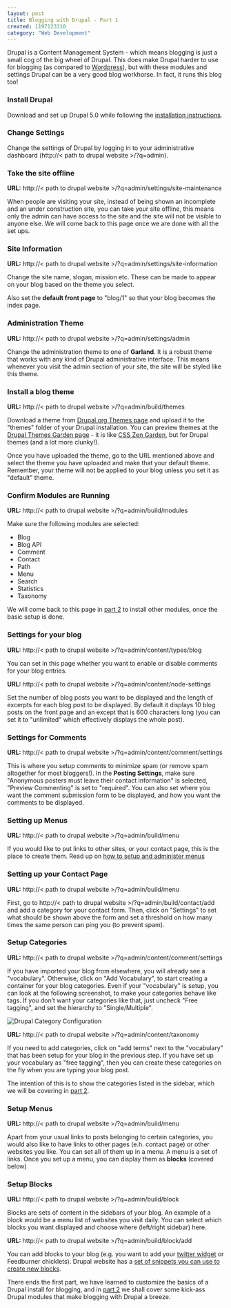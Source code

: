 ```yaml
--- 
layout: post
title: Blogging with Drupal - Part 1
created: 1197123310
category: "Web Development"
---
```

Drupal is a Content Management System - which means blogging is just a small cog of the big wheel of Drupal. This does make Drupal harder to use for blogging (as compared to <a href="http://wordpress.org/">Wordpress</a>), but with these modules and settings Drupal can be a very good blog workhorse. In fact, it runs this blog too! 
<h3>Install Drupal</h3>
Download and set up Drupal 5.0 while following the <a href="http://drupal.org/getting-started/5">installation instructions</a>. 
<h3>Change Settings</h3>
Change the settings of Drupal by logging in to your administrative dashboard (http://&lt; path to drupal website >/?q=admin).	
<h3>Take the site offline</h3>
<p><strong>URL:</strong> http://&lt; path to drupal website >/?q=admin/settings/site-maintenance</p>
<p>When people are visiting your site, instead of being shown an incomplete and an under construction site, you can take your site offline, this means only the admin can have access to the site and the site will not be visible to anyone else. We will come back to this page once we are done with all the set ups.</p>
<h3>Site Information</h3>
<p><strong>URL:</strong> http://&lt; path to drupal website >/?q=admin/settings/site-information</p>
<p> Change the site name, slogan, mission etc. These can be made to appear on your blog based on the theme you select.
</p>
<p>Also set the <strong>default front page</strong> to "blog/1" so that your blog becomes the index page.</p>	
<h3>Administration Theme</h3>
<p><strong>URL:</strong> http://&lt; path to drupal website >/?q=admin/settings/admin</p>
<p>Change the administration theme to one of <strong>Garland</strong>. It is a robust theme that works with any kind of Drupal administrative interface. This means whenever you visit the admin section of your site, the site will be styled like this theme.</p>
<h3>Install a blog theme</h3>
<p><strong>URL:</strong> http://&lt; path to drupal website >/?q=admin/build/themes</p>
<p>Download a theme from <a href="http://drupal.org/project/Themes">Drupal.org Themes page</a> and upload it to the "themes" folder of your Drupal installation. You can preview themes at the <a href="http://themegarden.org/drupal50/">Drupal Themes Garden page</a> - it is like <a href="http://csszengarden">CSS Zen Garden</a>, but for Drupal themes (and a lot more clunky!). 
</p>
<p>Once you have uploaded the theme, go to the URL mentioned above and select the theme you have uploaded and make that your default theme. Remember, your theme will not be applied to your blog unless you set it as "default" theme.</p>
<h3>Confirm Modules are Running</h3>
<p><strong>URL: </strong> http://&lt; path to drupal website >/?q=admin/build/modules</p>
<p>Make sure the following modules are selected:</p>
<ul>
	<li>Blog</li>
	<li>Blog API</li>
	<li>Comment</li>
	<li>Contact</li>		
	<li>Path</li>
	<li>Menu</li>
	<li>Search</li>
	<li>Statistics</li>
	<li>Taxonomy</li>
</ul>
<p>We will come back to this page in <a href="http://www.nimbupani.com/blog/blogging-with-drupal-part-2.html">part 2</a> to install other modules, once the basic setup is done.</p>
<h3>Settings for your blog</h3>
<p><strong>URL: </strong> http://&lt; path to drupal website >/?q=admin/content/types/blog</p>
<p>You can set in this page whether you want to enable or disable comments for your blog entries.</p>
<p><strong>URL: </strong> http://&lt; path to drupal website >/?q=admin/content/node-settings</p>
<p>Set the number of blog posts you want to be displayed and the length of excerpts for each blog post to be displayed. By default it displays 10 blog posts on the front page and an except that is 600 characters long (you can set it to "unlimited" which effectively displays the whole post).</p>
<h3>Settings for Comments</h3>
<p><strong>URL: </strong> http://&lt; path to drupal website >/?q=admin/content/comment/settings</p>
<p>This is where you setup comments to minimize spam (or remove spam altogether for most bloggers!). In the <strong>Posting Settings</strong>, make sure "Anonymous posters must leave their contact information" is selected, "Preview Commenting" is set to "required". You can also set where you want the comment submission form to be displayed, and how you want the comments to be displayed. </p>
<h3>Setting up Menus</h3>
<p><strong>URL: </strong> http://&lt; path to drupal website >/?q=admin/build/menu</p>
<p>If you would like to put links to other sites, or your contact page, this is the place to create them. Read up on <a href="http://drupal.org/handbook/modules/menu">how to setup and administer menus</a></p>
<h3>Setting up your Contact Page</h3>
<p><strong>URL: </strong> http://&lt; path to drupal website >/?q=admin/build/menu</p>
<p>First, go to http://&lt; path to drupal website >/?q=admin/build/contact/add and add a category for your contact form. Then, click on "Settings" to set what should be shown above the form and set a threshold on how many times the same person can ping you (to prevent spam).</p>
<h3>Setup Categories</h3>
<p><strong>URL: </strong> http://&lt; path to drupal website >/?q=admin/content/comment/settings</p>	
<p>If you have imported your blog from elsewhere, you will already see a "vocabulary". Otherwise, click on "Add Vocabulary", to start creating a container for your blog categories. Even if your "vocabulary" is setup, you can look at the following screenshot, to make your categories behave like tags. If you don’t want your categories like that, just uncheck "Free tagging", and set the hierarchy to "Single/Multiple".</p>
<p> <img src="http://nimbupani.com/blog/files/drupal_category.gif" alt="Drupal Category Configuration" title="Drupal Category Configuration" />
</p>
<p><strong>URL: </strong> http://&lt; path to drupal website >/?q=admin/content/taxonomy</p>		
<p>If you need to add categories, click on "add terms" next to the "vocabulary" that has been setup for your blog in the previous step. If you have set up your vocabulary as "free tagging", then you can create these categories on the fly when you are typing your blog post.</p>	
<p>The intention of this is to show the categories listed in the sidebar, which we will be covering in <a href="http://www.nimbupani.com/blog/blogging-with-drupal-part-2.html">part 2</a>.</p>
<h3>Setup Menus</h3>
<p><strong>URL: </strong> http://&lt; path to drupal website >/?q=admin/build/menu</p>	
<p>Apart from your usual links to posts belonging to certain categories, you would also like to have links to other pages (e.h. contact page) or other websites you like. You can set all of them up in a menu. A menu is a set of links. Once you set up a menu, you can display them as <strong>blocks</strong> (covered below)</p>
<h3>Setup Blocks</h3>
<p><strong>URL: </strong> http://&lt; path to drupal website >/?q=admin/build/block</p>	
<p>Blocks are sets of content in the sidebars of your blog. An example of a block would be a menu list of websites you visit daily. You can select which blocks you want displayed and choose where (left/right sidebar) here. </p>
<p><strong>URL: </strong> http://&lt; path to drupal website >/?q=admin/build/block/add</p>
<p>You can add blocks to your blog (e.g. you want to add your <a href="http://twitter.com/badges/html">twitter widget</a> or Feedburner chicklets). Drupal website has a <a href="http://drupal.org/node/21867">set of snippets you can use to create new blocks</a>.</p>
<p>There ends the first part, we have learned to customize the basics of a Drupal install for blogging, and in <a href="http://www.nimbupani.com/blog/blogging-with-drupal-part-2.html">part 2</a> we shall cover some kick-ass Drupal modules that make blogging with Drupal a breeze. </p>
